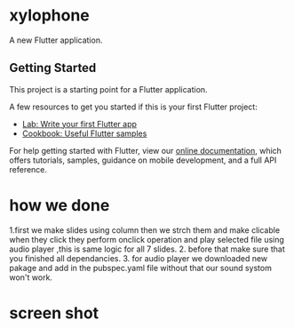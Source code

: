 # xylophone

A new Flutter application.

## Getting Started

This project is a starting point for a Flutter application.

A few resources to get you started if this is your first Flutter project:

- [Lab: Write your first Flutter app](https://flutter.dev/docs/get-started/codelab)
- [Cookbook: Useful Flutter samples](https://flutter.dev/docs/cookbook)

For help getting started with Flutter, view our
[online documentation](https://flutter.dev/docs), which offers tutorials,
samples, guidance on mobile development, and a full API reference.

# how we done 
1.first we make slides using column 
then we strch them and make clicable when they click they perform onclick operation
and play selected file using audio player ,this is same logic for all 7 slides.
2. before that make sure that you finished all dependancies. 
3. for audio player we downloaded new pakage and add in the pubspec.yaml file 
without that our sound systom won't work.

# screen shot
<img scr="xylophone/Screenshot.jpg" height= "500">
